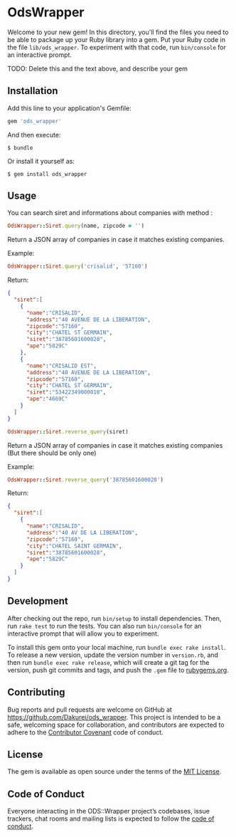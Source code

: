 # OdsWrapper

Welcome to your new gem! In this directory, you'll find the files you need to be able to package up your Ruby library into a gem. Put your Ruby code in the file `lib/ods_wrapper`. To experiment with that code, run `bin/console` for an interactive prompt.

TODO: Delete this and the text above, and describe your gem

## Installation

Add this line to your application's Gemfile:

```ruby
gem 'ods_wrapper'
```

And then execute:

    $ bundle

Or install it yourself as:

    $ gem install ods_wrapper

## Usage

You can search siret and informations about companies with method :

```ruby
OdsWrapper::Siret.query(name, zipcode = '')
```
Return a JSON array of companies in case it matches existing companies.

Example:
```ruby
OdsWrapper::Siret.query('crisalid', '57160')
```
Return:
```json
{
  "siret":[
    {
      "name":"CRISALID",
      "address":"40 AVENUE DE LA LIBERATION",
      "zipcode":"57160",
      "city":"CHATEL ST GERMAIN",
      "siret":"38785601600028",
      "ape":"5829C"
    },
    {
      "name":"CRISALID EST",
      "address":"40 AVENUE DE LA LIBERATION",
      "zipcode":"57160",
      "city":"CHATEL ST GERMAIN",
      "siret":"53422349000010",
      "ape":"4669C"
    }
  ]
}
```

```ruby
OdsWrapper::Siret.reverse_query(siret)
```
Return a JSON array of companies in case it matches existing companies (But there should be only one)

Example:
```ruby
OdsWrapper::Siret.reverse_query('38785601600028')
```
Return:
```json
{
  "siret":[
    {
      "name":"CRISALID",
      "address":"40 AV DE LA LIBERATION",
      "zipcode":"57160",
      "city":"CHATEL SAINT GERMAIN",
      "siret":"38785601600028",
      "ape":"5829C"
    }
  ]
}
```

## Development

After checking out the repo, run `bin/setup` to install dependencies. Then, run `rake test` to run the tests. You can also run `bin/console` for an interactive prompt that will allow you to experiment.

To install this gem onto your local machine, run `bundle exec rake install`. To release a new version, update the version number in `version.rb`, and then run `bundle exec rake release`, which will create a git tag for the version, push git commits and tags, and push the `.gem` file to [rubygems.org](https://rubygems.org).

## Contributing

Bug reports and pull requests are welcome on GitHub at https://github.com/Dakurei/ods_wrapper. This project is intended to be a safe, welcoming space for collaboration, and contributors are expected to adhere to the [Contributor Covenant](http://contributor-covenant.org) code of conduct.

## License

The gem is available as open source under the terms of the [MIT License](https://opensource.org/licenses/MIT).

## Code of Conduct

Everyone interacting in the ODS::Wrapper project’s codebases, issue trackers, chat rooms and mailing lists is expected to follow the [code of conduct](https://github.com/Dakurei/ods_wrapper/blob/master/CODE_OF_CONDUCT.md).
